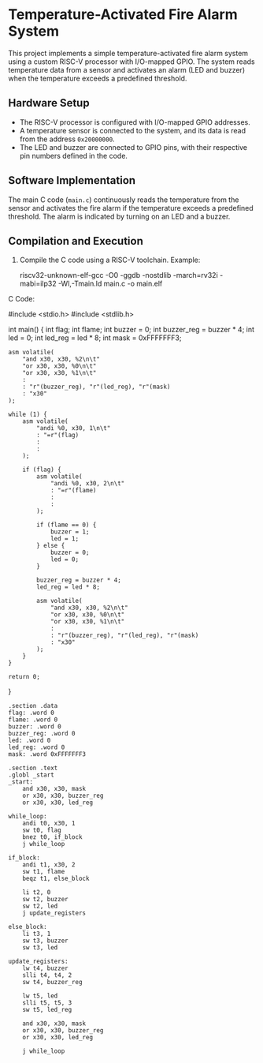 # Temperature-Activated Fire Alarm System

This project implements a simple temperature-activated fire alarm system using a custom RISC-V processor with I/O-mapped GPIO. The system reads temperature data from a sensor and activates an alarm (LED and buzzer) when the temperature exceeds a predefined threshold.

## Hardware Setup

- The RISC-V processor is configured with I/O-mapped GPIO addresses.
- A temperature sensor is connected to the system, and its data is read from the address `0x20000000`.
- The LED and buzzer are connected to GPIO pins, with their respective pin numbers defined in the code.

## Software Implementation

The main C code (`main.c`) continuously reads the temperature from the sensor and activates the fire alarm if the temperature exceeds a predefined threshold. The alarm is indicated by turning on an LED and a buzzer.

## Compilation and Execution

1. Compile the C code using a RISC-V toolchain. Example:

   riscv32-unknown-elf-gcc -O0 -ggdb -nostdlib -march=rv32i -mabi=ilp32 -Wl,-Tmain.ld main.c -o main.elf

C Code:

#include <stdio.h>
#include <stdlib.h>

int main() {
    int flag;
    int flame;
    int buzzer = 0;
    int buzzer_reg = buzzer * 4;
    int led = 0;
    int led_reg = led * 8;
    int mask = 0xFFFFFFF3;

    asm volatile(
        "and x30, x30, %2\n\t"
        "or x30, x30, %0\n\t"
        "or x30, x30, %1\n\t"
        :
        : "r"(buzzer_reg), "r"(led_reg), "r"(mask)
        : "x30"
    );

    while (1) {
        asm volatile(
            "andi %0, x30, 1\n\t"
            : "=r"(flag)
            :
            :
        );

        if (flag) {
            asm volatile(
                "andi %0, x30, 2\n\t"
                : "=r"(flame)
                :
                :
            );

            if (flame == 0) {
                buzzer = 1;
                led = 1;
            } else {
                buzzer = 0;
                led = 0;
            }

            buzzer_reg = buzzer * 4;
            led_reg = led * 8;

            asm volatile(
                "and x30, x30, %2\n\t"
                "or x30, x30, %0\n\t"
                "or x30, x30, %1\n\t"
                :
                : "r"(buzzer_reg), "r"(led_reg), "r"(mask)
                : "x30"
            );
        }
    }

    return 0;
}



```Assembly Code
.section .data
flag: .word 0
flame: .word 0
buzzer: .word 0
buzzer_reg: .word 0
led: .word 0
led_reg: .word 0
mask: .word 0xFFFFFFF3

.section .text
.globl _start
_start:
    and x30, x30, mask
    or x30, x30, buzzer_reg
    or x30, x30, led_reg

while_loop:
    andi t0, x30, 1
    sw t0, flag
    bnez t0, if_block
    j while_loop

if_block:
    andi t1, x30, 2
    sw t1, flame
    beqz t1, else_block

    li t2, 0
    sw t2, buzzer
    sw t2, led
    j update_registers

else_block:
    li t3, 1
    sw t3, buzzer
    sw t3, led

update_registers:
    lw t4, buzzer
    slli t4, t4, 2
    sw t4, buzzer_reg

    lw t5, led
    slli t5, t5, 3
    sw t5, led_reg

    and x30, x30, mask
    or x30, x30, buzzer_reg
    or x30, x30, led_reg

    j while_loop

